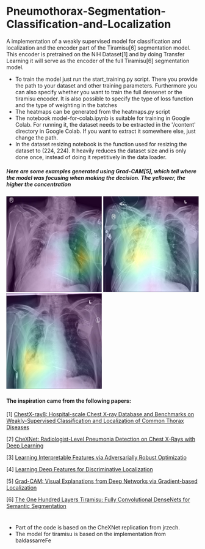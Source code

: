 # Pneumothorax-Segmentation-Classification-and-Localization

A implementation of a weakly supervised model for classification and localization and the encoder part of the Tiramisu[6] segmentation model. This encoder is pretrained on the NIH Dataset[1] and by doing Transfer Learning it will serve as the encoder of the full Tiramisu[6] segmentation model.

-   To train the model just run the start_training.py script. There you provide the path to your dataset and other training parameters. 
Furthermore you can also specify whether you want to train the full densenet or the tiramisu encoder. It is also possible to specify the type of loss function and the type of weighting in the batches
-   The heatmaps can be generated from the heatmaps.py script
-   The notebook model-for-colab.ipynb is suitable for training in Google Colab. For running it, the dataset needs to be extracted in the '/content' directory in Google Colab. If you want to extract it somewhere else, just change the path.
-   In the dataset resizing notebook is the function used for resizing the dataset to (224, 224).
    It heavily reduces the dataset size and is only done once, instead of doing it repetitively in the data loader.


##### Here are some examples generated using Grad-CAM[5], which tell where the model was focusing when making the decision. The yellower, the higher the concentration

<div>
    <img src = "https://github.com/Panariti/Pneumothorax-Segmentation-Classification-and-Localization/blob/master/heatmaps/heatmap-00000013_002.jpg" width="250">
<img src = "https://github.com/Panariti/Pneumothorax-Segmentation-Classification-and-Localization/blob/master/heatmaps/heatmap-00000013_010.jpg" width="250">
    <img src = "https://github.com/Panariti/Pneumothorax-Segmentation-Classification-and-Localization/blob/master/heatmaps/heatmap-00000013_018.jpg" width="250">
</div>
    





#### The inspiration came from the following papers:
[1] [ChestX-ray8: Hospital-scale Chest X-ray Database and Benchmarks on
Weakly-Supervised Classification and Localization of Common Thorax Diseases](http://openaccess.thecvf.com/content_cvpr_2017/papers/Wang_ChestX-ray8_Hospital-Scale_Chest_CVPR_2017_paper.pdf)

[2] [CheXNet: Radiologist-Level Pneumonia Detection on Chest X-Rays
with Deep Learning](https://arxiv.org/pdf/1711.05225.pdf)

[3] [Learning Interpretable Features via
Adversarially Robust Optimizatio](https://arxiv.org/pdf/1905.03767.pdf)

[4] [Learning Deep Features for Discriminative Localization](http://cnnlocalization.csail.mit.edu/Zhou_Learning_Deep_Features_CVPR_2016_paper.pdf)

[5] [Grad-CAM: Visual Explanations from Deep Networks
via Gradient-based Localization](https://arxiv.org/pdf/1610.02391.pdf)

[6] [The One Hundred Layers Tiramisu:
Fully Convolutional DenseNets for Semantic Segmentation](https://arxiv.org/pdf/1611.09326.pdf)



#
-   Part of the code is based on the CheXNet replication from jrzech.
-   The model for tiramisu is based on the implementation from baldassarreFe
